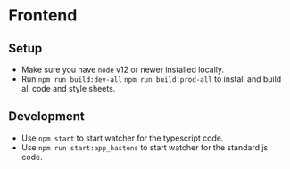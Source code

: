 # Frontend

## Setup

- Make sure you have `node` v12 or newer installed locally.
- Run `npm run build:dev-all` `npm run build:prod-all` to install and build
  all code and style sheets.

## Development

- Use `npm start` to start watcher for the typescript code.
- Use `npm run start:app_hastens` to start watcher for the standard js code.
